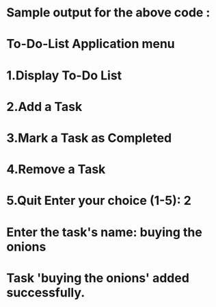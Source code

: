 # Sample output for the above code :
# To-Do-List Application menu

# 1.Display To-Do List
# 2.Add a Task
# 3.Mark a Task as Completed
# 4.Remove a Task
# 5.Quit Enter your choice (1-5): 2
# Enter the task's name: buying the onions

# Task 'buying the onions' added successfully.




